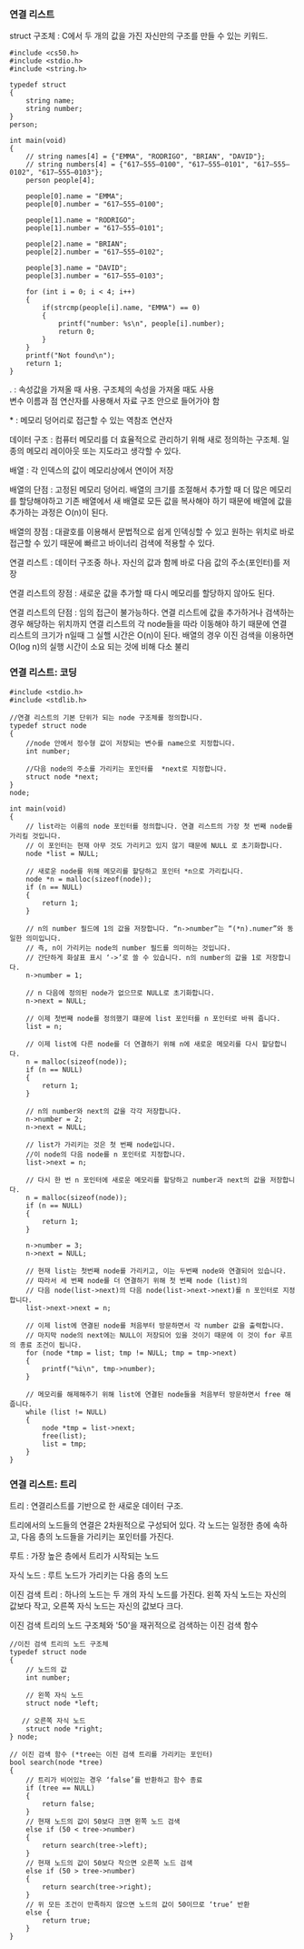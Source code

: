 ### 연결 리스트

struct 구조체 : C에서 두 개의 값을 가진 자신만의 구조를 만들 수 있는 키워드.

```
#include <cs50.h>
#include <stdio.h>
#include <string.h>

typedef struct
{
    string name;
    string number;
}
person;

int main(void)
{
    // string names[4] = {"EMMA", "RODRIGO", "BRIAN", "DAVID"};
    // string numbers[4] = {"617–555–0100", "617–555–0101", "617–555–0102", "617–555–0103"};
    person people[4];
    
    people[0].name = "EMMA";
    people[0].number = "617–555–0100";
    
    people[1].name = "RODRIGO";
    people[1].number = "617–555–0101";
    
    people[2].name = "BRIAN";
    people[2].number = "617–555–0102";
    
    people[3].name = "DAVID";
    people[3].number = "617–555–0103";
    
    for (int i = 0; i < 4; i++)
    {
        if(strcmp(people[i].name, "EMMA") == 0)
        {
            printf("number: %s\n", people[i].number);
            return 0;
        }
    }
    printf("Not found\n");
    return 1;
}
```

. : 속성값을 가져올 때 사용. 구조체의 속성을 가져올 때도 사용<br>
변수 이름과 점 연산자를 사용해서 자료 구조 안으로 들어가야 함

\* : 메모리 덩어리로 접근할 수 있는 역참조 연산자

데이터 구조 : 컴퓨터 메모리를 더 효율적으로 관리하기 위해 새로 정의하는 구조체. 일종의 메모리 레이아웃 또는 지도라고 생각할 수 있다. 

배열 : 각 인덱스의 값이 메모리상에서 연이어 저장 

배열의 단점 : 고정된 메모리 덩어리. 배열의 크기를 조절해서 추가할 때 더 많은 메모리를 할당해야하고 기존 배열에서 새 배열로 모든 값을 복사해야 하기 때문에 배열에 값을 추가하는 과정은 O(n)이 된다.

배열의 장점 : 대괄호를 이용해서 문법적으로 쉽게 인덱싱할 수 있고 원하는 위치로 바로 접근할 수 있기 때문에 빠르고 바이너리 검색에 적용할 수 있다.

연결 리스트 : 데이터 구조중 하나. 자신의 값과 함께 바로 다음 값의 주소(포인터)를 저장 

연결 리스트의 장점 : 새로운 값을 추가할 때 다시 메모리를 할당하지 않아도 된다.

연결 리스트의 단점 : 임의 접근이 불가능하다. 연결 리스트에 값을 추가하거나 검색하는 경우 해당하는 위치까지 연결 리스트의 각 node들을 따라 이동해야 하기 때문에 연결 리스트의 크기가 n일때 그 실핼 시간은 O(n)이 된다. 배열의 경우 이진 검색을 이용하면 O(log n)의 실행 시간이 소요 되는 것에 비해 다소 불리

### 연결 리스트: 코딩
```
#include <stdio.h>
#include <stdlib.h>

//연결 리스트의 기본 단위가 되는 node 구조체를 정의합니다.
typedef struct node
{
    //node 안에서 정수형 값이 저장되는 변수를 name으로 지정합니다.
    int number; 

    //다음 node의 주소를 가리키는 포인터를  *next로 지정합니다.
    struct node *next;
}
node;

int main(void)
{
    // list라는 이름의 node 포인터를 정의합니다. 연결 리스트의 가장 첫 번째 node를 가리킬 것입니다. 
    // 이 포인터는 현재 아무 것도 가리키고 있지 않기 때문에 NULL 로 초기화합니다.
    node *list = NULL;

    // 새로운 node를 위해 메모리를 할당하고 포인터 *n으로 가리킵니다.
    node *n = malloc(sizeof(node));
    if (n == NULL)
    {
        return 1;
    }

    // n의 number 필드에 1의 값을 저장합니다. “n->number”는 “(*n).numer”와 동일한 의미입니다. 
    // 즉, n이 가리키는 node의 number 필드를 의미하는 것입니다. 
    // 간단하게 화살표 표시 ‘->’로 쓸 수 있습니다. n의 number의 값을 1로 저장합니다.
    n->number = 1;

    // n 다음에 정의된 node가 없으므로 NULL로 초기화합니다.
    n->next = NULL;

    // 이제 첫번째 node를 정의했기 떄문에 list 포인터를 n 포인터로 바꿔 줍니다.
    list = n;

    // 이제 list에 다른 node를 더 연결하기 위해 n에 새로운 메모리를 다시 할당합니다.
    n = malloc(sizeof(node));
    if (n == NULL)
    {
        return 1;
    }

    // n의 number와 next의 값을 각각 저장합니다.
    n->number = 2;
    n->next = NULL;

    // list가 가리키는 것은 첫 번째 node입니다. 
    //이 node의 다음 node를 n 포인터로 지정합니다.
    list->next = n;

    // 다시 한 번 n 포인터에 새로운 메모리를 할당하고 number과 next의 값을 저장합니다.
    n = malloc(sizeof(node));
    if (n == NULL)
    {
        return 1;
    }

    n->number = 3;
    n->next = NULL;

    // 현재 list는 첫번째 node를 가리키고, 이는 두번째 node와 연결되어 있습니다. 
    // 따라서 세 번째 node를 더 연결하기 위해 첫 번째 node (list)의 
    // 다음 node(list->next)의 다음 node(list->next->next)를 n 포인터로 지정합니다.
    list->next->next = n;

    // 이제 list에 연결된 node를 처음부터 방문하면서 각 number 값을 출력합니다. 
    // 마지막 node의 next에는 NULL이 저장되어 있을 것이기 때문에 이 것이 for 루프의 종료 조건이 됩니다.
    for (node *tmp = list; tmp != NULL; tmp = tmp->next)
    {
        printf("%i\n", tmp->number);
    }

    // 메모리를 해제해주기 위해 list에 연결된 node들을 처음부터 방문하면서 free 해줍니다.
    while (list != NULL)
    {
        node *tmp = list->next;
        free(list);
        list = tmp;
    }
}
```

### 연결 리스트: 트리

트리 : 연결리스트를 기반으로 한 새로운 데이터 구조.

트리에서의 노드들의 연결은 2차원적으로 구성되어 있다. 각 노드는 일정한 층에 속하고, 다음 층의 노드들을 가리키는 포인터를 가진다.

루트 : 가장 높은 층에서 트리가 시작되는 노드

자식 노드 : 루트 노드가 가리키는 다음 층의 노드

이진 검색 트리 : 하나의 노드는 두 개의 자식 노드를 가진다. 왼쪽 자식 노드는 자신의 값보다 작고, 오른쪽 자식 노드는 자신의 값보다 크다.

이진 검색 트리의 노드 구조체와 '50'을 재귀적으로 검색하는 이진 검색 함수
```
//이진 검색 트리의 노드 구조체
typedef struct node
{
    // 노드의 값
    int number;

    // 왼쪽 자식 노드
    struct node *left;
 
   // 오른쪽 자식 노드
    struct node *right;
} node;

// 이진 검색 함수 (*tree는 이진 검색 트리를 가리키는 포인터)
bool search(node *tree)
{
    // 트리가 비어있는 경우 ‘false’를 반환하고 함수 종료
    if (tree == NULL)
    {
        return false;
    }
    // 현재 노드의 값이 50보다 크면 왼쪽 노드 검색
    else if (50 < tree->number)
    {
        return search(tree->left);
    }
    // 현재 노드의 값이 50보다 작으면 오른쪽 노드 검색
    else if (50 > tree->number)
    {
        return search(tree->right);
    }
    // 위 모든 조건이 만족하지 않으면 노드의 값이 50이므로 ‘true’ 반환
    else {
        return true;
    }
}
```
